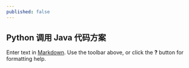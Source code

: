 ```yaml
---
published: false
---
```

## Python 调用 Java 代码方案

Enter text in [Markdown](http://daringfireball.net/projects/markdown/). Use the toolbar above, or click the **?** button for formatting help.
